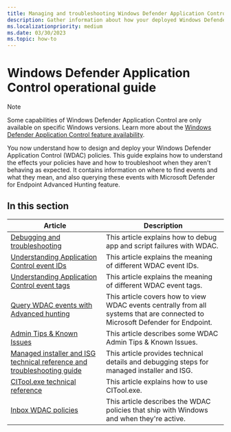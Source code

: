 ```yaml
---
title: Managing and troubleshooting Windows Defender Application Control policies
description: Gather information about how your deployed Windows Defender Application Control policies are behaving.
ms.localizationpriority: medium
ms.date: 03/30/2023
ms.topic: how-to
---
```


# Windows Defender Application Control operational guide

> [!NOTE]
> Some capabilities of Windows Defender Application Control are only available on specific Windows versions. Learn more about the [Windows Defender Application Control feature availability](../feature-availability.md).

You now understand how to design and deploy your Windows Defender Application Control (WDAC) policies. This guide explains how to understand the effects your policies have and how to troubleshoot when they aren't behaving as expected. It contains information on where to find events and what they mean, and also querying these events with Microsoft Defender for Endpoint Advanced Hunting feature.

## In this section

| Article | Description |
| - | - |
| [Debugging and troubleshooting](/windows/security/threat-protection/windows-defender-application-control/operations/wdac-debugging-and-troubleshooting) | This article explains how to debug app and script failures with WDAC. |
| [Understanding Application Control event IDs](/windows/security/threat-protection/windows-defender-application-control/event-id-explanations) | This article explains the meaning of different WDAC event IDs. |
| [Understanding Application Control event tags](/windows/security/threat-protection/windows-defender-application-control/event-tag-explanations) | This article explains the meaning of different WDAC event tags. |
| [Query WDAC events with Advanced hunting](/windows/security/threat-protection/windows-defender-application-control/querying-application-control-events-centrally-using-advanced-hunting) | This article covers how to view WDAC events centrally from all systems that are connected to Microsoft Defender for Endpoint. |
| [Admin Tips & Known Issues](/windows/security/threat-protection/windows-defender-application-control/operations/known-issues) | This article describes some WDAC Admin Tips & Known Issues. |
| [Managed installer and ISG technical reference and troubleshooting guide](/windows/security/threat-protection/windows-defender-application-control/configure-wdac-managed-installer) | This article provides technical details and debugging steps for managed installer and ISG. |
| [CITool.exe technical reference](/windows/security/threat-protection/windows-defender-application-control/operations/citool-commands) | This article explains how to use CITool.exe. |
| [Inbox WDAC policies](/windows/security/threat-protection/windows-defender-application-control/operations/inbox-wdac-policies) | This article describes the WDAC policies that ship with Windows and when they're active. |
